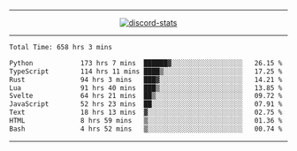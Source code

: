 <a href="https://www.github.com/ripavoid" target="_blank" rel="noreferrer">

-------

<div align='center'>
    <a href='https://discordapp.com/users/825178146797518881'>
        <img align='center' alt='discord-stats' src='https://api.discord-status.me/825178146797518881?nitro&boost=4&gradient=%231e0b1a%2C%23000000%2C%23000000%2C%23160316'></img>
    </a>
</div>

-------

<!--START_SECTION:waka-->

```txt
Total Time: 658 hrs 3 mins

Python            173 hrs 7 mins  ██████▓░░░░░░░░░░░░░░░░░░   26.15 %
TypeScript        114 hrs 11 mins ████▒░░░░░░░░░░░░░░░░░░░░   17.25 %
Rust              94 hrs 3 mins   ███▓░░░░░░░░░░░░░░░░░░░░░   14.21 %
Lua               91 hrs 40 mins  ███▒░░░░░░░░░░░░░░░░░░░░░   13.85 %
Svelte            64 hrs 21 mins  ██▒░░░░░░░░░░░░░░░░░░░░░░   09.72 %
JavaScript        52 hrs 23 mins  ██░░░░░░░░░░░░░░░░░░░░░░░   07.91 %
Text              18 hrs 13 mins  ▓░░░░░░░░░░░░░░░░░░░░░░░░   02.75 %
HTML              8 hrs 59 mins   ▒░░░░░░░░░░░░░░░░░░░░░░░░   01.36 %
Bash              4 hrs 52 mins   ▒░░░░░░░░░░░░░░░░░░░░░░░░   00.74 %
```

<!--END_SECTION:waka-->

-------
